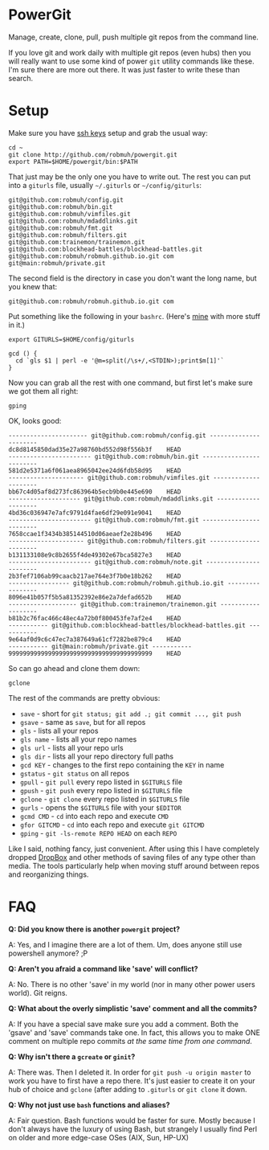 PowerGit
========

Manage, create, clone, pull, push multiple git repos from the command
line.

If you love git and work daily with multiple git repos (even hubs) then
you will really want to use some kind of power `git` utility commands
like these. I'm sure there are more out there. It was just faster to write
these than search.

Setup
=====

Make sure you have [ssh keys][] setup and grab the usual way:

```
cd ~
git clone http://github.com/robmuh/powergit.git
export PATH=$HOME/powergit/bin:$PATH
```

That just may be the only one you have to write out. The rest you can
put into a `giturls` file, usually `~/.giturls` or `~/config/giturls`:

```
git@github.com:robmuh/config.git
git@github.com:robmuh/bin.git
git@github.com:robmuh/vimfiles.git
git@github.com:robmuh/mdaddlinks.git
git@github.com:robmuh/fmt.git
git@github.com:robmuh/filters.git
git@github.com:trainemon/trainemon.git
git@github.com:blockhead-battles/blockhead-battles.git
git@github.com:robmuh/robmuh.github.io.git com
git@main:robmuh/private.git
```

The second field is the directory in case you don't want the long
name, but you knew that:

```
git@github.com:robmuh/robmuh.github.io.git com
```

Put something like the following in your `bashrc`. (Here's [mine][] with
more stuff in it.)

```
export GITURLS=$HOME/config/giturls

gcd () {
  cd `gls $1 | perl -e '@m=split(/\s+/,<STDIN>);print$m[1]'`
}

```

Now you can grab all the rest with one command, but first let's make
sure we got them all right:

```
gping
```
OK, looks good:

```
---------------------- git@github.com:robmuh/config.git ----------------------
dc8d8145850dad35e27a98760bd552d98f556b3f	HEAD
----------------------- git@github.com:robmuh/bin.git ------------------------
581d2e5371a6f061aea8965042ee24d6fdb58d95	HEAD
--------------------- git@github.com:robmuh/vimfiles.git ---------------------
bb67c4d05af8d273fc863964b5ecb9b0e445e690	HEAD
-------------------- git@github.com:robmuh/mdaddlinks.git --------------------
4bd36c036947e7afc9791d4fae6df29e091e9041	HEAD
----------------------- git@github.com:robmuh/fmt.git ------------------------
7658ccae1f3434b385144510d06aeaef2e28b496	HEAD
--------------------- git@github.com:robmuh/filters.git ----------------------
b131133108e9c8b2655f4de49302e67bca5827e3	HEAD
----------------------- git@github.com:robmuh/note.git -----------------------
2b3fef7106ab99caacb217ae764e3f7b0e18b262	HEAD
----------------- git@github.com:robmuh/robmuh.github.io.git -----------------
8096e41b057f5b5a81352392e86e2a7defad652b	HEAD
------------------- git@github.com:trainemon/trainemon.git -------------------
b81b2c76fac466c48ec4a72b0f800453fe7af2e4	HEAD
----------- git@github.com:blockhead-battles/blockhead-battles.git -----------
9e64af0d9c6c47ec7a387649a61cf7282be879c4	HEAD
----------- git@main:robmuh/private.git -----------
9999999999999999999999999999999999999999	HEAD
```
So can go ahead and clone them down:

```
gclone
```

The rest of the commands are pretty obvious:

* `save` - short for `git status; git add .; git commit ..., git push`
* `gsave` - same as `save`, but for all repos
* `gls` - lists all your repos
* `gls name` - lists all your repo names
* `gls url` - lists all your repo urls
* `gls dir` - lists all your repo directory full paths
* `gcd KEY` - changes to the first repo containing the `KEY` in name
* `gstatus` - `git status` on all repos
* `gpull` - `git pull` every repo listed in `$GITURLS` file
* `gpush` - `git push` every repo listed in `$GITURLS` file
* `gclone` - `git clone` every repo listed in `$GITURLS` file
* `gurls` - opens the `$GITURLS` file with your `$EDITOR`
* `gcmd CMD` - `cd` into each repo and execute `CMD`
* `gfor GITCMD` - `cd` into each repo and execute `git GITCMD`
* `gping` - `git -ls-remote REPO HEAD` on each `REPO`

Like I said, nothing fancy, just convenient. After using this I have
completely dropped [DropBox][] and other methods of saving files of any
type other than media. The tools particularly help when moving stuff
around between repos and reorganizing things.


FAQ
===

**Q: Did you know there is another `powergit` project?**

A: Yes, and I imagine there are a lot of them. Um, does anyone still use
powershell anymore? ;P

**Q: Aren't you afraid a command like 'save' will conflict?**

A: No. There is no other 'save' in my world (nor in many other power
users world). Git reigns.

**Q: What about the overly simplistic 'save' comment and all the
commits?**

A: If you have a special save make sure you add a comment. Both the
'gsave' and 'save' commands take one. In fact, this allows you to make
ONE comment on multiple repo commits *at the same time from one
command*.

**Q: Why isn't there a `gcreate` or `ginit`?**

A: There was. Then I deleted it. In order for `git push -u origin
master` to work you have to first have a repo there. It's just easier
to create it on your hub of choice and `gclone` (after adding to
`.giturls` or `git clone` it down.

**Q: Why not just use `bash` functions and aliases?**

A: Fair question. Bash functions would be faster for sure. Mostly
because I don't always have the luxury of using Bash, but strangely
I usually find Perl on older and more edge-case OSes (AIX, Sun, HP-UX)

[DropBox]: http://dropbox.com
[mine]: https://github.com/robmuh/config/blob/master/bashrc
[ssh keys]: https://help.github.com/articles/generating-ssh-keys
